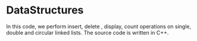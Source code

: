 # DataStructures

In this code, we perform insert, delete , display, count operations on  single, double and circular linked lists. The source code is written in C++.